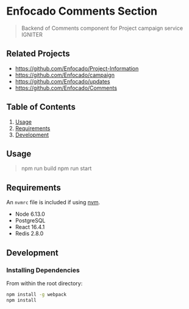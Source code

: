 # Enfocado Comments Section

> Backend of Comments component for Project campaign service IGNITER
  
## Related Projects

  - https://github.com/Enfocado/Project-Information
  - https://github.com/Enfocado/campaign
  - https://github.com/Enfocado/updates
  - https://github.com/Enfocado/Comments

## Table of Contents

1. [Usage](#Usage)
1. [Requirements](#requirements)
1. [Development](#development)

## Usage

> npm run build
> npm run start

## Requirements

An `nvmrc` file is included if using [nvm](https://github.com/creationix/nvm).

- Node 6.13.0
- PostgreSQL 
- React 16.4.1
- Redis 2.8.0

## Development

### Installing Dependencies

From within the root directory:

```sh
npm install -g webpack
npm install
```

